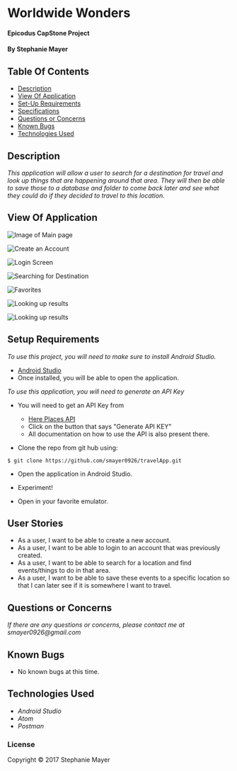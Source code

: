 # Worldwide Wonders

#### Epicodus CapStone Project

#### By Stephanie Mayer

## Table Of Contents

* [Description](#description)
* [View Of Application](#view-of-application)
* [Set-Up Requirements](#setup-requirements)
* [Specifications](#specifications)
* [Questions or Concerns](#questions-or-concerns)
* [Known Bugs](#known-bugs)
* [Technologies Used](#technologies-used)

## Description

_This application will allow a user to search for a destination for travel and look up things that are happening around that area. They will then be able to save those to a database and folder to come back later and see what they could do if they decided to travel to this location._


## View Of Application

![Image of Main page](images/LoginScreen.png)

![Create an Account](images/createAccount.png)

![Login Screen](images/LoginScreen1'.png)

![Searching for Destination](images/Destinations.png)

![Favorites](images/favorites.png)

![Looking up results](images/Details.png)

![Looking up results](images/SearchScreen.png)


## Setup Requirements
_To use this project, you will need to make sure to install Android Studio._
* [Android Studio](https://developer.android.com/studio/index.html)
* Once installed, you will be able to open the application.

_To use this application, you will need to generate an API Key_
* You will need to get an API Key from
  * [Here Places API](https://places.demo.api.here.com/places/)
  * Click on the button that says "Generate API KEY"
  * All documentation on how to use the API is also present there.

* Clone the repo from git hub using:
````
$ git clone https://github.com/smayer0926/travelApp.git
````
* Open the application in Android Studio.
* Experiment!

* Open in your favorite emulator.

## User Stories
* As a user, I want to be able to create a new account.
* As a user, I want to be able to login to an account that was previously created.
* As a user, I want to be able to search for a location and find events/things to do in that area.
* As a user, I want to be able to save these events to a specific location so that I can later see if it is somewhere I want to travel.


## Questions or Concerns ##
_If there are any questions or concerns, please contact me at smayer0926@gmail.com_

## Known Bugs

* No known bugs at this time.



## Technologies Used

* _Android Studio_
* _Atom_
* _Postman_



### License

Copyright &copy; 2017 Stephanie Mayer
